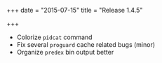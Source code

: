 +++
date = "2015-07-15"
title = "Release 1.4.5"

+++


* Colorize `pidcat` command
* Fix several `proguard` cache related bugs (minor)
* Organize `predex` bin output better
